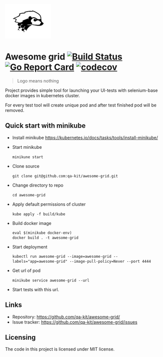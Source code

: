 ![Awesome grid logo](https://raw.githubusercontent.com/qa-kit/awesome-grid/master/doc/assets/logo.png)

# Awesome grid [![Build Status](https://travis-ci.com/qa-kit/awesome-grid.svg?branch=master)](https://travis-ci.com/qa-kit/awesome-grid) [![Go Report Card](https://goreportcard.com/badge/github.com/qa-kit/awesome-grid)](https://goreportcard.com/report/github.com/qa-kit/awesome-grid) [![codecov](https://codecov.io/gh/qa-kit/awesome-grid/branch/master/graph/badge.svg)](https://codecov.io/gh/qa-kit/awesome-grid)
> Logo means nothing

Project provides simple tool for launching your UI-tests with selenium-base docker images in kubernetes cluster.

For every test tool will create unique pod and after test finished pod will be removed.

## Quick start with minikube
* Install minikube https://kubernetes.io/docs/tasks/tools/install-minikube/
* Start minikube

  `minikune start`
* Clone source

  `git clone git@github.com:qa-kit/awesome-grid.git`
* Change directory to repo

  `cd awesome-grid`
* Apply default permissions of cluster

  `kube apply -f build/kube`
* Build docker image

  ```
  eval $(minikube docker-env)
  docker build . -t awesome-grid
  ```
* Start deployment

  ```
  kubectl run awesome-grid --image=awesome-grid --labels="app=awesome-grid" --image-pull-policy=Never --port 4444
  ```
* Get url of pod

  `minikube service awesome-grid --url`
* Start tests with this url.

## Links

- Repository: https://github.com/qa-kit/awesome-grid/
- Issue tracker: https://github.com/qa-kit/awesome-grid/issues

## Licensing

The code in this project is licensed under MIT license.
